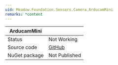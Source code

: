 ```yaml
---
uid: Meadow.Foundation.Sensors.Camera.ArducamMini
remarks: *content
---
```


| ArducamMini   |             |
|---------------|-------------|
| Status        | Not Working |
| Source code   | [GitHub](https://github.com/WildernessLabs/Meadow.Foundation/tree/master/Source/Meadow.Foundation.Peripherals/Sensors.Camera.ArducamMini) |
| NuGet package | Not Published |